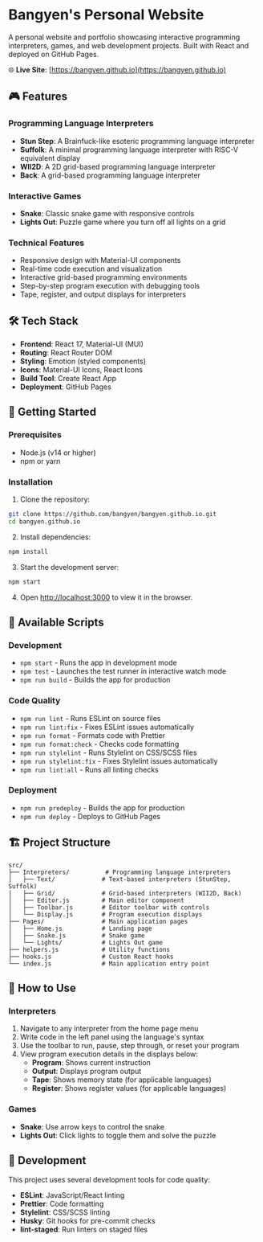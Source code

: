 # Bangyen's Personal Website

A personal website and portfolio showcasing interactive programming interpreters, games, and web development projects. Built with React and deployed on GitHub Pages.

🌐 **Live Site**: [https://bangyen.github.io](https://bangyen.github.io)

## 🎮 Features

### Programming Language Interpreters
- **Stun Step**: A Brainfuck-like esoteric programming language interpreter
- **Suffolk**: A minimal programming language interpreter with RISC-V equivalent display
- **WII2D**: A 2D grid-based programming language interpreter
- **Back**: A grid-based programming language interpreter

### Interactive Games
- **Snake**: Classic snake game with responsive controls
- **Lights Out**: Puzzle game where you turn off all lights on a grid

### Technical Features
- Responsive design with Material-UI components
- Real-time code execution and visualization
- Interactive grid-based programming environments
- Step-by-step program execution with debugging tools
- Tape, register, and output displays for interpreters

## 🛠️ Tech Stack

- **Frontend**: React 17, Material-UI (MUI)
- **Routing**: React Router DOM
- **Styling**: Emotion (styled components)
- **Icons**: Material-UI Icons, React Icons
- **Build Tool**: Create React App
- **Deployment**: GitHub Pages

## 🚀 Getting Started

### Prerequisites
- Node.js (v14 or higher)
- npm or yarn

### Installation

1. Clone the repository:
```bash
git clone https://github.com/bangyen/bangyen.github.io.git
cd bangyen.github.io
```

2. Install dependencies:
```bash
npm install
```

3. Start the development server:
```bash
npm start
```

4. Open [http://localhost:3000](http://localhost:3000) to view it in the browser.

## 📜 Available Scripts

### Development
- `npm start` - Runs the app in development mode
- `npm test` - Launches the test runner in interactive watch mode
- `npm run build` - Builds the app for production

### Code Quality
- `npm run lint` - Runs ESLint on source files
- `npm run lint:fix` - Fixes ESLint issues automatically
- `npm run format` - Formats code with Prettier
- `npm run format:check` - Checks code formatting
- `npm run stylelint` - Runs Stylelint on CSS/SCSS files
- `npm run stylelint:fix` - Fixes Stylelint issues automatically
- `npm run lint:all` - Runs all linting checks

### Deployment
- `npm run predeploy` - Builds the app for production
- `npm run deploy` - Deploys to GitHub Pages

## 🏗️ Project Structure

```
src/
├── Interpreters/          # Programming language interpreters
│   ├── Text/             # Text-based interpreters (StunStep, Suffolk)
│   ├── Grid/             # Grid-based interpreters (WII2D, Back)
│   ├── Editor.js         # Main editor component
│   ├── Toolbar.js        # Editor toolbar with controls
│   └── Display.js        # Program execution displays
├── Pages/                # Main application pages
│   ├── Home.js           # Landing page
│   ├── Snake.js          # Snake game
│   └── Lights/           # Lights Out game
├── helpers.js            # Utility functions
├── hooks.js              # Custom React hooks
└── index.js              # Main application entry point
```

## 🎯 How to Use

### Interpreters
1. Navigate to any interpreter from the home page menu
2. Write code in the left panel using the language's syntax
3. Use the toolbar to run, pause, step through, or reset your program
4. View program execution details in the displays below:
   - **Program**: Shows current instruction
   - **Output**: Displays program output
   - **Tape**: Shows memory state (for applicable languages)
   - **Register**: Shows register values (for applicable languages)

### Games
- **Snake**: Use arrow keys to control the snake
- **Lights Out**: Click lights to toggle them and solve the puzzle

## 🔧 Development

This project uses several development tools for code quality:

- **ESLint**: JavaScript/React linting
- **Prettier**: Code formatting
- **Stylelint**: CSS/SCSS linting
- **Husky**: Git hooks for pre-commit checks
- **lint-staged**: Run linters on staged files
